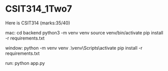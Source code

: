 # CSIT314_1Two7
Here is CSIT314 (marks:35/40)

mac:
cd backend
python3 -m venv venv
source venv/bin/activate
pip install -r requirements.txt

window:
python -m venv venv
.\venv\Scripts\activate
pip install -r requirements.txt

run:
python app.py


